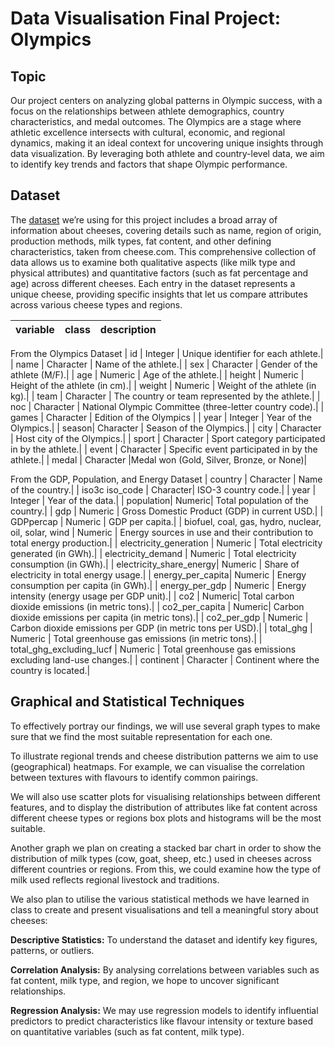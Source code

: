 # Data Visualisation Final Project:  Olympics

## Topic
Our project centers on analyzing global patterns in Olympic success, with a focus on the relationships between athlete demographics, country characteristics, and medal outcomes. The Olympics are a stage where athletic excellence intersects with cultural, economic, and regional dynamics, making it an ideal context for uncovering unique insights through data visualization. By leveraging both athlete and country-level data, we aim to identify key trends and factors that shape Olympic performance.

## Dataset
The [dataset](https://github.com/rfordatascience/tidytuesday/blob/master/data/2024/2024-06-04/readme.md) we’re using for this project includes a broad array of information about cheeses, covering details such as name, region of origin, production methods, milk types, fat content, and other defining characteristics, taken from cheese.com. This comprehensive collection of data allows us to examine both qualitative aspects (like milk type and physical attributes) and quantitative factors (such as fat percentage and age) across different cheeses. Each entry in the dataset represents a unique cheese, providing specific insights that let us compare attributes across various cheese types and regions.

| variable | class | description |
| --- | --- | --- |

From the Olympics Dataset
| id | Integer	| Unique identifier for each athlete.| 
| name |	Character	| Name of the athlete.| 
| sex |	Character	| Gender of the athlete (M/F).| 
| age |	Numeric	| Age of the athlete.| 
| height |	Numeric |	Height of the athlete (in cm).| 
| weight |	Numeric |	Weight of the athlete (in kg).| 
| team |	Character	| The country or team represented by the athlete.| 
| noc |	Character	| National Olympic Committee (three-letter country code).| 
| games |	Character |	Edition of the Olympics | 
| year |	Integer	| Year of the Olympics.| 
| season|	Character	| Season of the Olympics.| 
| city |	Character	| Host city of the Olympics.| 
| sport |	Character	| Sport category participated in by the athlete.| 
| event |	Character	| Specific event participated in by the athlete.| 
| medal |	Character	|Medal won (Gold, Silver, Bronze, or None)| 


From the GDP, Population, and Energy Dataset
| country | Character	| Name of the country.| 
| iso3c iso_code	| Character| 	ISO-3 country code.| 
| year	| Integer | Year of the data.| 
| population| 	Numeric| 	Total population of the country.| 
| gdp	| Numeric	| Gross Domestic Product (GDP) in current USD.| 
| GDPpercap	| Numeric	| GDP per capita.| 
| biofuel, coal, gas, hydro, nuclear, oil, solar, wind	| Numeric |	Energy sources in use and their contribution to total energy production.|
| electricity_generation | 	Numeric	| Total electricity generated (in GWh).| 
| electricity_demand	| Numeric	| Total electricity consumption (in GWh).| 
| electricity_share_energy| 	Numeric	| Share of electricity in total energy usage.| 
| energy_per_capita| 	Numeric	| Energy consumption per capita (in GWh).| 
| energy_per_gdp	| Numeric	| Energy intensity (energy usage per GDP unit).| 
| co2 | 	Numeric| 	Total carbon dioxide emissions (in metric tons).| 
| co2_per_capita	| Numeric| 	Carbon dioxide emissions per capita (in metric tons).| 
| co2_per_gdp	| Numeric	| Carbon dioxide emissions per GDP (in metric tons per USD).| 
| total_ghg	| Numeric	| Total greenhouse gas emissions (in metric tons).| 
| total_ghg_excluding_lucf	| Numeric	| Total greenhouse gas emissions excluding land-use changes.| 
| continent	| Character	| Continent where the country is located.| 


## Graphical and Statistical Techniques
To effectively portray our findings, we will use several graph types to make sure that we find the most suitable representation for each one.

To illustrate regional trends and cheese distribution patterns we aim to use (geographical) heatmaps. For example, we can visualise the correlation between textures with flavours to identify common pairings.

We will also use scatter plots for visualising relationships between different features, and to display the distribution of attributes like fat content across different cheese types or regions box plots and histograms will be the most suitable. 

Another graph we plan on creating a stacked bar chart in order to show the distribution of milk types (cow, goat, sheep, etc.) used in cheeses across different countries or regions. From this, we could examine how the type of milk used reflects regional livestock and traditions.

We also plan to utilise the various statistical methods we have learned in class to create and present visualisations and tell a meaningful story about cheeses:

**Descriptive Statistics:**
To understand the dataset and identify key figures, patterns, or outliers.

**Correlation Analysis:**
By analysing correlations between variables such as fat content, milk type, and region, we hope to uncover significant relationships.

**Regression Analysis:** 
We may use regression models to identify influential predictors to predict characteristics like flavour intensity or texture based on quantitative variables (such as fat content, milk type).





